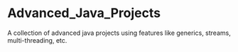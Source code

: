 # Advanced_Java_Projects
A collection of advanced java projects using features like generics, streams, multi-threading, etc. 
